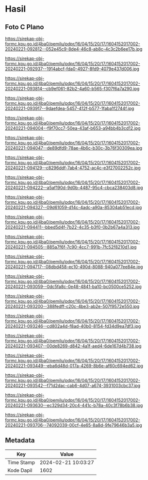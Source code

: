 # Hasil

## Foto C Plano

https://sirekap-obj-formc.kpu.go.id/4ba0/pemilu/pdpr/16/04/15/20/17/1604152017002-20240221-092812--052e45c9-8de4-46c8-ab8c-4c3c2b6ee17b.jpg

https://sirekap-obj-formc.kpu.go.id/4ba0/pemilu/pdpr/16/04/15/20/17/1604152017002-20240221-092937--1914abcf-fda0-4927-8fd9-4079e437d006.jpg

https://sirekap-obj-formc.kpu.go.id/4ba0/pemilu/pdpr/16/04/15/20/17/1604152017002-20240221-093814--cb9ef061-82b2-4a60-b565-f307f6a7a290.jpg

https://sirekap-obj-formc.kpu.go.id/4ba0/pemilu/pdpr/16/04/15/20/17/1604152017002-20240221-093917--9daefdea-5457-412f-b577-1faba1f2744f.jpg

https://sirekap-obj-formc.kpu.go.id/4ba0/pemilu/pdpr/16/04/15/20/17/1604152017002-20240221-094004--f9f70cc7-50ea-43af-b653-a94bb4b3cd12.jpg

https://sirekap-obj-formc.kpu.go.id/4ba0/pemilu/pdpr/16/04/15/20/17/1604152017002-20240221-094047--de89dfd9-78ae-4b6c-b30c-3b76f30309ea.jpg

https://sirekap-obj-formc.kpu.go.id/4ba0/pemilu/pdpr/16/04/15/20/17/1604152017002-20240221-094129--c8296ddf-7ab4-4752-ac4c-e3f27002252c.jpg

https://sirekap-obj-formc.kpu.go.id/4ba0/pemilu/pdpr/16/04/15/20/17/1604152017002-20240221-094222--a5af190d-9d0b-4487-95c4-cbca238403d8.jpg

https://sirekap-obj-formc.kpu.go.id/4ba0/pemilu/pdpr/16/04/15/20/17/1604152017002-20240221-094327--09d61059-d14c-4adc-a90a-85304ab51ecd.jpg

https://sirekap-obj-formc.kpu.go.id/4ba0/pemilu/pdpr/16/04/15/20/17/1604152017002-20240221-094411--bbed5d4f-7b22-4c35-b3f0-0b2b67a4a313.jpg

https://sirekap-obj-formc.kpu.go.id/4ba0/pemilu/pdpr/16/04/15/20/17/1604152017002-20240221-094505--885a7f6f-7c90-4cc7-991b-7fc52f8210d1.jpg

https://sirekap-obj-formc.kpu.go.id/4ba0/pemilu/pdpr/16/04/15/20/17/1604152017002-20240221-094717--08dbd458-ec10-490d-8088-940a077ee84e.jpg

https://sirekap-obj-formc.kpu.go.id/4ba0/pemilu/pdpr/16/04/15/20/17/1604152017002-20240221-093059--0dc5fa8c-0e48-4841-ba10-bc0500ce5252.jpg

https://sirekap-obj-formc.kpu.go.id/4ba0/pemilu/pdpr/16/04/15/20/17/1604152017002-20240221-093200--388fedff-c20c-4be3-ab2e-507f9572e550.jpg

https://sirekap-obj-formc.kpu.go.id/4ba0/pemilu/pdpr/16/04/15/20/17/1604152017002-20240221-093246--cd802a4d-f8ad-40b0-8154-fd34d9ea7df3.jpg

https://sirekap-obj-formc.kpu.go.id/4ba0/pemilu/pdpr/16/04/15/20/17/1604152017002-20240221-093407--00de8269-d842-4a1f-aed4-6de167d4b738.jpg

https://sirekap-obj-formc.kpu.go.id/4ba0/pemilu/pdpr/16/04/15/20/17/1604152017002-20240221-093449--eba6d48d-017a-4269-8b6e-af60c694ed62.jpg

https://sirekap-obj-formc.kpu.go.id/4ba0/pemilu/pdpr/16/04/15/20/17/1604152017002-20240221-093542--f71d2dac-cab6-4d07-a674-3931003cbc37.jpg

https://sirekap-obj-formc.kpu.go.id/4ba0/pemilu/pdpr/16/04/15/20/17/1604152017002-20240221-093630--ec329d34-20c4-441c-b78a-40c3f78b6b38.jpg

https://sirekap-obj-formc.kpu.go.id/4ba0/pemilu/pdpr/16/04/15/20/17/1604152017002-20240221-093706--74092039-00cf-4e65-8a8d-9fe79646b3a5.jpg


## Metadata

| Key        | Value               |
| ---------- | ------------------- |
| Time Stamp | 2024-02-21 10:03:27 |
| Kode Dapil | 1602                |



